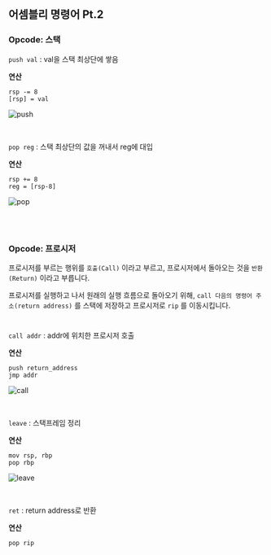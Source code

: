 ## 어셈블리 명령어 Pt.2

### Opcode: 스택

`push val` : val을 스택 최상단에 쌓음

**연산**

```
rsp -= 8
[rsp] = val
```

![push](https://user-images.githubusercontent.com/81484874/196717751-d3562f97-294b-4429-9d83-5cff919161ab.jpg)


<br>


`pop reg` : 스택 최상단의 값을 꺼내서 reg에 대입

**연산**

```
rsp += 8
reg = [rsp-8]
```

![pop](https://user-images.githubusercontent.com/81484874/196717930-63d7ec18-416c-4c96-b16b-10840d929baf.jpg)


<br>
<br>


### Opcode: 프로시저

프로시저를 부르는 행위를 `호출(Call)` 이라고 부르고, 프로시저에서 돌아오는 것을 `반환(Return)` 이라고 부릅니다.

프로시저를 실행하고 나서 원래의 실행 흐름으로 돌아오기 위해, `call 다음의 명령어 주소(return address)` 를 스택에 저장하고 프로시저로 `rip` 를 이동시킵니다.

#

`call addr` : addr에 위치한 프로시저 호출

**연산**

```
push return_address
jmp addr
```

![call](https://user-images.githubusercontent.com/81484874/196717181-50a6d4f7-9621-4290-a29a-78fa248df8a5.jpg)


<br>


`leave` : 스택프레임 정리

**연산**

```
mov rsp, rbp
pop rbp
```

![leave](https://user-images.githubusercontent.com/81484874/196724013-3d781d69-6c32-463a-b1ec-9d61725d8272.jpg)


<br>


`ret` : return address로 반환

**연산**

```
pop rip
```



